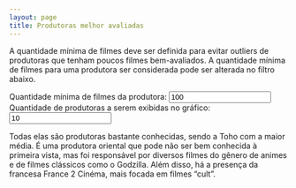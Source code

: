 ```yaml
---
layout: page
title: Produtoras melhor avaliadas
---
```

<script type="text/javascript">
    function updateGraph() {
        if (!window.moviesByProductionCompany) {
            window.moviesByProductionCompany = {};
            moviesData.forEach(movie => {
                if (Array.isArray(movie.production_companies) && movie.vote_average) {
                    movie.production_companies.forEach(productionCompany => {
                        if (productionCompany.name) {
                            if (!moviesByProductionCompany[productionCompany.name]) {
                                moviesByProductionCompany[productionCompany.name] = [];
                            }
                            moviesByProductionCompany[productionCompany.name].push(movie);
                        }
                    });
                }
            });
            window.averageRatingByProductionCompany = {};
            for (const companyName in moviesByProductionCompany) {
                const ratingSum = moviesByProductionCompany[companyName].reduce((sum, movie) => {
                    return sum + movie.vote_average;
                }, 0);
                averageRatingByProductionCompany[companyName] = ratingSum / moviesByProductionCompany[companyName].length;
            }
        }
        chartData = [];
        for (const companyName in moviesByProductionCompany) {
            if (moviesByProductionCompany[companyName].length >= (filters.minimumMoviesAmount || 100)) {
                chartData.push([companyName, averageRatingByProductionCompany[companyName]]);
            }
        }

        chartData.sort((a, b) => b[1] - a[1]);
        chartData = chartData.slice(0, filters.resultsAmount || 10);

        Highcharts.chart('container', {
            chart: {
                type: 'column'
            },
            title: {
                text: 'Produtoras melhor avaliadas'
            },
            xAxis: {
                type: 'category',
                labels: {
                    style: {
                        fontSize: '13px',
                        fontFamily: 'Verdana, sans-serif'
                    }
                }
            },
            yAxis: {
                min: 0,
                title: {
                    text: 'Nota média dos filmes'
                }
            },
            legend: {
                enabled: false
            },
            tooltip: {
                pointFormat: '{series.name}: <b>{point.y:.2f}</b>'
            },
            credits: {
                enabled: false
            },
            series: [{
                name: 'Nota média dos filmes',
                data: chartData,
                dataLabels: {
                    enabled: true,
                    rotation: -90,
                    color: '#FFFFFF',
                    align: 'right',
                    format: '{point.y:.2f}',
                    y: 10,
                    style: {
                        fontSize: '13px',
                        fontFamily: 'Verdana, sans-serif'
                    }
                }
            }]
        });
    }

    function validateInputChange() {
        function reportError(inputName, errorMessage) {
            let input = document.querySelector(`input[name=${inputName}]`);
            input.setCustomValidity(errorMessage);
            input.reportValidity();
        }

        if (filters.minimumMoviesAmount && isNaN(filters.minimumMoviesAmount)) {
            reportError("minimumMoviesAmount", "Por favor, insira um número válido.");
        } else if (filters.resultsAmount && isNaN(filters.resultsAmount)) {
            reportError("resultsAmount", "Por favor, insira um número válido.");
        } else {
            updateGraph();
        }
    }

    loadMoviesData().then(_ => {
        updateGraph();
        addListener("minimumMoviesAmount", validateInputChange);
        addListener("resultsAmount", validateInputChange);
    });
</script>
<p class="message">
A quantidade mínima de filmes deve ser definida para evitar outliers de produtoras que tenham poucos filmes bem-avaliados. A quantidade mínima de filmes para uma produtora ser considerada pode ser alterada no filtro abaixo.
</p>
<label for="minimumMoviesAmount">Quantidade mínima de filmes da produtora:</label>
<input type="number" id="minimumMoviesAmount" name="minimumMoviesAmount" value="100">
<br />
<label for="resultsAmount">Quantidade de produtoras a serem exibidas no gráfico:</label>
<input type="number" id="resultsAmount" name="resultsAmount" value="10">
<div id="container"></div>
<p class="message">
Todas elas são produtoras bastante conhecidas, sendo a Toho com a maior média. É uma produtora oriental que pode não ser bem conhecida à primeira vista, mas foi responsável por diversos filmes do gênero de animes e de filmes clássicos como o Godzilla. Além disso, há a presença da francesa France 2 Cinéma, mais focada em filmes “cult”.
</p>
